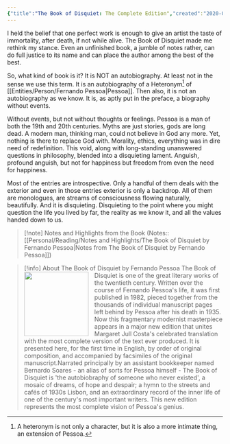 ```yaml
---
{"title":"The Book of Disquiet: The Complete Edition","created":"2020-03-04T00:00:00+06:00","updated":"2023-02-09T14:15:47+06:00","read_at":["2022-06-28T00:00:00+06:00"],"read_count":1,"authors":["Fernando Pessoa"],"status":"Read","rating":5,"reviewed":true,"dg-publish":true,"maturity":3,"cover":"https://images-na.ssl-images-amazon.com/images/S/compressed.photo.goodreads.com/books/1591219012i/40881621.jpg","dg-metatags":{"og:image":"https://images-na.ssl-images-amazon.com/images/S/compressed.photo.goodreads.com/books/1591219012i/40881621.jpg"},"permalink":"/personal/reading/books/read/the-book-of-disquiet-the-complete-edition-by-fernando-pessoa/","metatags":{"og:image":"https://images-na.ssl-images-amazon.com/images/S/compressed.photo.goodreads.com/books/1591219012i/40881621.jpg"},"dgPassFrontmatter":true,"noteIcon":3}
---
```


I held the belief that one perfect work is enough to give an artist the taste of immortality, after death, if not while alive. The Book of Disquiet made me rethink my stance. Even an unfinished book, a jumble of notes rather, can do full justice to its name and can place the author among the best of the best.

So, what kind of book is it? It is NOT an autobiography. At least not in the sense we use this term. It is an autobiography of a Heteronym[^1] of [[Entities/Person/Fernando Pessoa\|Pessoa]]. Then also, it is not an autobiography as we know. It is, as aptly put in the preface, a biography without events.

Without events, but not without thoughts or feelings. Pessoa is a man of both the 19th and 20th centuries. Myths are just stories, gods are long dead. A modern man, thinking man, could not believe in God any more. Yet, nothing is there to replace God with. Morality, ethics, everything was in dire need of redefinition. This void, along with long-standing unanswered questions in philosophy, blended into a disquieting lament. Anguish, profound anguish, but not for happiness but freedom from even the need for happiness.

Most of the entries are introspective. Only a handful of them deals with the exterior and even in those entries exterior is only a backdrop. All of them are monologues, are streams of consciousness flowing naturally, beautifully. And it is disquieting. Disquieting to the point where you might question the life you lived by far, the reality as we know it, and all the values handed down to us.

> [!note] Notes and Highlights from the Book
> (Notes:: [[Personal/Reading/Notes and Highlights/The Book of Disquiet by Fernando Pessoa\|Notes from The Book of Disquiet by Fernando Pessoa]])

> [!info] About The Book of Disquiet by Fernando Pessoa
><img src="https://books.google.com/books/content?id=tpx0tAEACAAJ&printsec=frontcover&img=1&zoom=1&source=gbs_api" style="float: left; margin-right: 1em;width: 150px; height: auto;" /> The Book of Disquiet is one of the great literary works of the twentieth century. Written over the course of Fernando Pessoa's life, it was first published in 1982, pieced together from the thousands of individual manuscript pages left behind by Pessoa after his death in 1935. Now this fragmentary modernist masterpiece appears in a major new edition that unites Margaret Jull Costa's celebrated translation with the most complete version of the text ever produced. It is presented here, for the first time in English, by order of original composition, and accompanied by facsimiles of the original manuscript.Narrated principally by an assistant bookkeeper named Bernardo Soares - an alias of sorts for Pessoa himself - The Book of Disquiet is 'the autobiobraphy of someone who never existed', a mosaic of dreams, of hope and despair; a hymn to the streets and cafés of 1930s Lisbon, and an extraordinary record of the inner life of one of the century's most important writers. This new edition represents the most complete vision of Pessoa's genius.

[^1]: A heteronym is not only a character, but it is also a more intimate thing, an extension of Pessoa.
